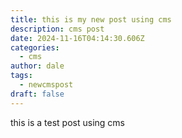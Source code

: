 ```yaml
---
title: this is my new post using cms
description: cms post
date: 2024-11-16T04:14:30.606Z
categories:
  - cms
author: dale
tags:
  - newcmspost
draft: false
---
```

t﻿his is a test post using cms